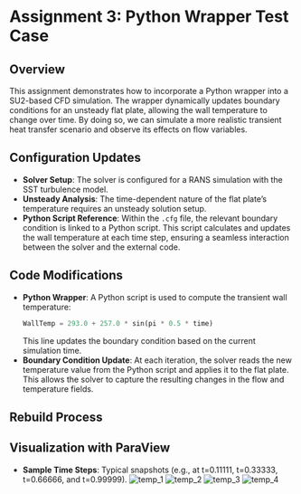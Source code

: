 
# Assignment 3: Python Wrapper Test Case

## Overview
This assignment demonstrates how to incorporate a Python wrapper into a SU2-based CFD simulation. The wrapper dynamically updates boundary conditions for an unsteady flat plate, allowing the wall temperature to change over time. By doing so, we can simulate a more realistic transient heat transfer scenario and observe its effects on flow variables.

## Configuration Updates
- **Solver Setup**: The solver is configured for a RANS simulation with the SST turbulence model.  
- **Unsteady Analysis**: The time-dependent nature of the flat plate’s temperature requires an unsteady solution setup.  
- **Python Script Reference**: Within the `.cfg` file, the relevant boundary condition is linked to a Python script. This script calculates and updates the wall temperature at each time step, ensuring a seamless interaction between the solver and the external code.

## Code Modifications
- **Python Wrapper**: A Python script is used to compute the transient wall temperature:
  ```python
  WallTemp = 293.0 + 257.0 * sin(pi * 0.5 * time)
  ```
  This line updates the boundary condition based on the current simulation time.
- **Boundary Condition Update**: At each iteration, the solver reads the new temperature value from the Python script and applies it to the flat plate. This allows the solver to capture the resulting changes in the flow and temperature fields.

## Rebuild Process

## Visualization with ParaView
- **Sample Time Steps**: Typical snapshots (e.g., at t=0.11111, t=0.33333, t=0.66666, and t=0.99999).
![temp_1](./assig_3_images/temp_1.jpg)
![temp_2](./assig_3_images/temp_2.jpg)
![temp_3](./assig_3_images/temp_3.jpg)
![temp_4](./assig_3_images/temp_4.jpg)